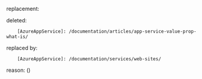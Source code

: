 replacement:

deleted:

		[AzureAppService]: /documentation/articles/app-service-value-prop-what-is/

replaced by:

		[AzureAppService]: /documentation/services/web-sites/

reason: ()

